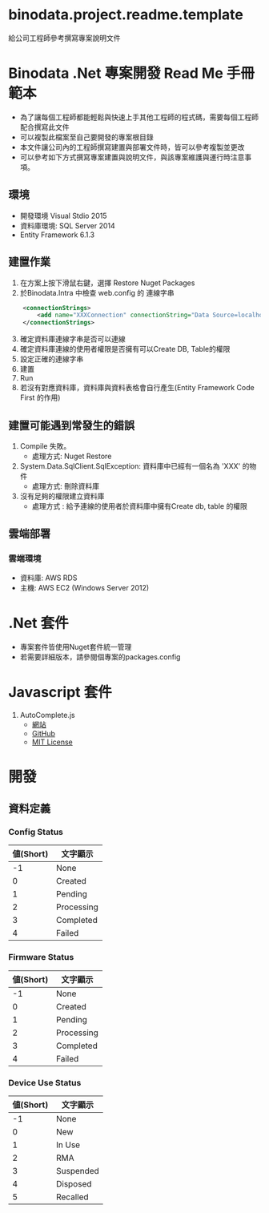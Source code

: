 # binodata.project.readme.template
給公司工程師參考撰寫專案說明文件

# Binodata .Net 專案開發 Read Me 手冊範本
* 為了讓每個工程師都能輕鬆與快速上手其他工程師的程式碼，需要每個工程師配合撰寫此文件
* 可以複製此檔案至自己要開發的專案根目錄
* 本文件讓公司內的工程師撰寫建置與部署文件時，皆可以參考複製並更改
* 可以參考如下方式撰寫專案建置與說明文件，與該專案維護與運行時注意事項。


## 環境

* 開發環境 Visual Stdio 2015
* 資料庫環境: SQL Server 2014
* Entity Framework 6.1.3

## 建置作業
1. 在方案上按下滑鼠右鍵，選擇 Restore Nuget Packages
2. 於Binodata.Intra 中檢查 web.config 的 連線字串

``` XML
    <connectionStrings>
        <add name="XXXConnection" connectionString="Data Source=localhost;Initial Catalog=XXX;Persist Security Info=True;User ID=sa;Password=1234567890;Connection Timeout=300;" providerName="System.Data.SqlClient" />
    </connectionStrings>
```
3. 確定資料庫連線字串是否可以連線
4. 確定資料庫連線的使用者權限是否擁有可以Create DB, Table的權限
5. 設定正確的連線字串
6. 建置
7. Run
8. 若沒有對應資料庫，資料庫與資料表格會自行產生(Entity Framework Code First 的作用)

## 建置可能遇到常發生的錯誤

1. Compile 失敗。
   * 處理方式: Nuget Restore
2. System.Data.SqlClient.SqlException: 資料庫中已經有一個名為 'XXX' 的物件
   * 處理方式: 刪除資料庫
3. 沒有足夠的權限建立資料庫
   * 處理方式 : 給予連線的使用者於資料庫中擁有Create db, table 的權限


## 雲端部署

### 雲端環境

* 資料庫: AWS RDS
* 主機: AWS EC2 (Windows Server 2012)

# .Net 套件
* 專案套件皆使用Nuget套件統一管理
* 若需要詳細版本，請參閱個專案的packages.config

# Javascript 套件
1. AutoComplete.js
   * [網站](https://goodies.pixabay.com/javascript/auto-complete/demo.html)
   * [GitHub](https://github.com/Pixabay/JavaScript-autoComplete)
   * [MIT License](http://www.opensource.org/licenses/mit-license.php)

   


# 開發

## 資料定義

### Config Status

|値(Short)  |文字顯示|
|-----------|-------|
|-1         |None   |
|0          |Created|
|1          |Pending |
|2          |Processing |
|3          |Completed |
|4          |Failed |


### Firmware Status

|値(Short)  |文字顯示|
|-----------|-------|
|-1         |None   |
|0          |Created|
|1          |Pending |
|2          |Processing |
|3          |Completed |
|4          |Failed |


### Device Use Status

|値(Short)  |文字顯示|
|-----------|-------|
|-1         |None   |
|0          |New    |
|1          |In Use |
|2          |RMA    |
|3          |Suspended |
|4          |Disposed |
|5          |Recalled |


